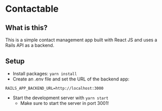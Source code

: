 # Contactable

## What is this? 

This is a simple contact management app built with React JS and uses a Rails API as a backend. 

## Setup

+ Install packages: `yarn install`
+ Create an .env file and set the URL of the backend app:
```
RAILS_APP_BACKEND_URL=http://localhost:3000
```
+ Start the development server with `yarn start`
  * Make sure to start the server in port 3001!